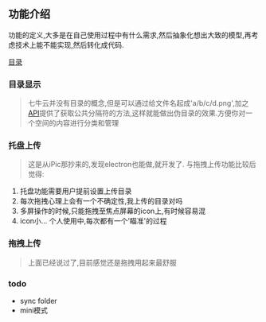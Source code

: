## 功能介绍
功能的定义,大多是在自己使用过程中有什么需求,然后抽象化想出大致的模型,再考虑技术上能不能实现,然后转化成代码.

[目录](http://ou62js7ck.bkt.clouddn.com/%E5%B1%8F%E5%B9%95%E5%BF%AB%E7%85%A7%202018-01-12%20%E4%B8%8A%E5%8D%889.53.30.png)

### 目录显示
> 七牛云并没有目录的概念,但是可以通过给文件名起成'a/b/c/d.png',加之[API](https://developer.qiniu.com/kodo/api/1284/list)提供了获取公共分隔符的方法,这样就能做出伪目录的效果.方便你对一个空间的内容进行分类和管理

### 托盘上传
> 这是从iPic那抄来的,发现electron也能做,就开发了.
与拖拽上传功能比较后觉得:
1. 托盘功能需要用户提前设置上传目录
2. 每次拖拽心理上会有一个不确定性,我上传的目录对吗
3. 多屏操作的时候,只能拖拽至焦点屏幕的icon上,有时候容易混
4. icon小... 个人使用中,每次都有一个'瞄准'的过程

### 拖拽上传
> 上面已经说过了,目前感觉还是拖拽用起来最舒服

### todo
- sync folder
- mini模式